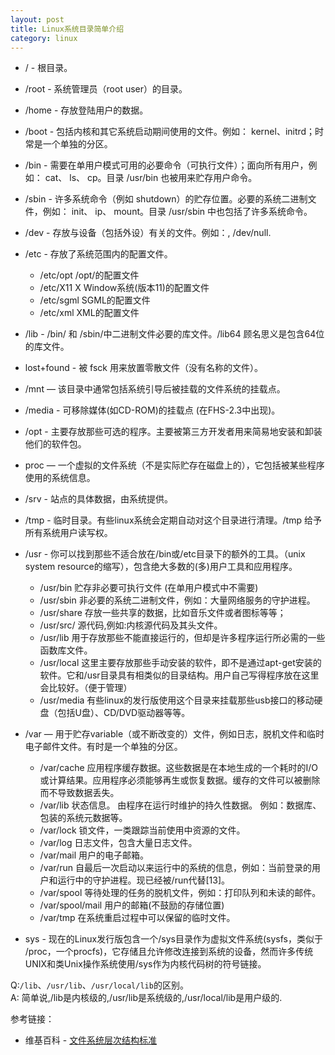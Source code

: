 ```yaml
---
layout: post
title: Linux系统目录简单介绍
category: linux
---
```


* /	- 根目录。
* /root - 系统管理员（root user）的目录。
* /home	- 存放登陆用户的数据。
* /boot - 包括内核和其它系统启动期间使用的文件。例如： kernel、initrd；时常是一个单独的分区。
* /bin 	- 需要在单用户模式可用的必要命令（可执行文件）；面向所有用户，例如： cat、 ls、 cp。目录 /usr/bin 也被用来贮存用户命令。
* /sbin	- 许多系统命令（例如 shutdown）的贮存位置。必要的系统二进制文件，例如： init、 ip、 mount。目录 /usr/sbin 中也包括了许多系统命令。
* /dev 	- 存放与设备（包括外设）有关的文件。例如：, /dev/null.
* /etc 	- 存放了系统范围内的配置文件。
	* /etc/opt 	/opt/的配置文件
	* /etc/X11 X Window系统(版本11)的配置文件
	* /etc/sgml SGML的配置文件
	* /etc/xml XML的配置文件





* /lib - /bin/ 和 /sbin/中二进制文件必要的库文件。/lib64 顾名思义是包含64位的库文件。
* lost+found - 被 fsck 用来放置零散文件（没有名称的文件）。
* /mnt — 该目录中通常包括系统引导后被挂载的文件系统的挂载点。
* /media - 可移除媒体(如CD-ROM)的挂载点 (在FHS-2.3中出现)。
* /opt	- 主要存放那些可选的程序。主要被第三方开发者用来简易地安装和卸装他们的软件包。
* proc — 一个虚拟的文件系统（不是实际贮存在磁盘上的），它包括被某些程序使用的系统信息。
* /srv - 站点的具体数据，由系统提供。

* /tmp	- 临时目录。有些linux系统会定期自动对这个目录进行清理。/tmp 给予所有系统用户读写权。
* /usr	- 你可以找到那些不适合放在/bin或/etc目录下的额外的工具。（unix system resource的缩写），包含绝大多数的(多)用户工具和应用程序。
	* 	/usr/bin		贮存非必要可执行文件 (在单用户模式中不需要)
	* 	/usr/sbin		非必要的系统二进制文件，例如：大量网络服务的守护进程。
	* 	/usr/share		存放一些共享的数据，比如音乐文件或者图标等等；
	* /usr/src/		源代码,例如:内核源代码及其头文件。
	* 	/usr/lib		用于存放那些不能直接运行的，但却是许多程序运行所必需的一些函数库文件。
	* 	/usr/local 这里主要存放那些手动安装的软件，即不是通过apt-get安装的软件。它和/usr目录具有相类似的目录结构。用户自己写得程序放在这里会比较好。（便于管理）
	* 	/usr/media		有些linux的发行版使用这个目录来挂载那些usb接口的移动硬盘（包括U盘）、CD/DVD驱动器等等。
* /var — 用于贮存variable（或不断改变的）文件，例如日志，脱机文件和临时电子邮件文件。有时是一个单独的分区。
	* /var/cache 应用程序缓存数据。这些数据是在本地生成的一个耗时的I/O或计算结果。应用程序必须能够再生或恢复数据。缓存的文件可以被删除而不导致数据丢失。
	* /var/lib 状态信息。 由程序在运行时维护的持久性数据。 例如：数据库、包装的系统元数据等。
	* /var/lock 锁文件，一类跟踪当前使用中资源的文件。
	* /var/log 日志文件，包含大量日志文件。
	* /var/mail 用户的电子邮箱。
	* /var/run 自最后一次启动以来运行中的系统的信息，例如：当前登录的用户和运行中的守护进程。现已经被/run代替[13]。
	* /var/spool 等待处理的任务的脱机文件，例如：打印队列和未读的邮件。
	* /var/spool/mail 用户的邮箱(不鼓励的存储位置)
	* /var/tmp 在系统重启过程中可以保留的临时文件。
* sys - 现在的Linux发行版包含一个/sys目录作为虚拟文件系统(sysfs，类似于 /proc，一个procfs)，它存储且允许修改连接到系统的设备，然而许多传统UNIX和类Unix操作系统使用/sys作为内核代码树的符号链接。





Q:`/lib`、`/usr/lib`、`/usr/local/lib`的区别。  
A: 简单说,/lib是内核级的,/usr/lib是系统级的,/usr/local/lib是用户级的.


参考链接：

* 维基百科 - [文件系统层次结构标准](http://zh.wikipedia.org/wiki/文件系统层次结构标准)